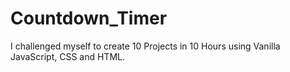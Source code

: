 # Countdown_Timer
I challenged myself to create 10 Projects in 10 Hours using Vanilla JavaScript, CSS and HTML. 
